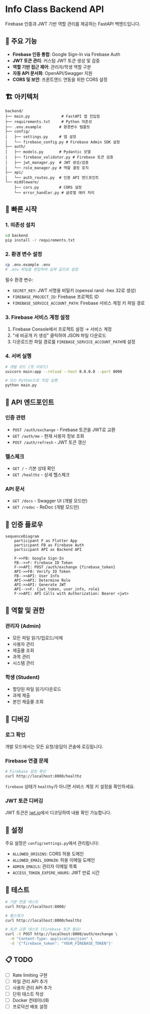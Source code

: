 # Info Class Backend API

Firebase 인증과 JWT 기반 역할 관리를 제공하는 FastAPI 백엔드입니다.

## 🎯 주요 기능

- **Firebase 인증 통합**: Google Sign-In via Firebase Auth
- **JWT 토큰 관리**: 커스텀 JWT 토큰 생성 및 검증
- **역할 기반 접근 제어**: 관리자/학생 역할 구분
- **자동 API 문서화**: OpenAPI/Swagger 지원
- **CORS 및 보안**: 프론트엔드 연동을 위한 CORS 설정

## 🏗️ 아키텍처

```
backend/
├── main.py              # FastAPI 앱 진입점
├── requirements.txt     # Python 의존성
├── .env.example        # 환경변수 템플릿
├── config/
│   ├── settings.py     # 앱 설정
│   └── firebase_config.py # Firebase Admin SDK 설정
├── auth/
│   ├── models.py       # Pydantic 모델
│   ├── firebase_validator.py # Firebase 토큰 검증
│   ├── jwt_manager.py  # JWT 생성/검증
│   └── role_manager.py # 역할 결정 로직
├── api/
│   └── auth_routes.py  # 인증 API 엔드포인트
└── middleware/
    ├── cors.py         # CORS 설정
    └── error_handler.py # 글로벌 에러 처리
```

## 🚀 빠른 시작

### 1. 의존성 설치

```bash
cd backend
pip install -r requirements.txt
```

### 2. 환경 변수 설정

```bash
cp .env.example .env
# .env 파일을 편집하여 실제 값으로 설정
```

필수 환경 변수:
- `SECRET_KEY`: JWT 서명용 비밀키 (openssl rand -hex 32로 생성)
- `FIREBASE_PROJECT_ID`: Firebase 프로젝트 ID
- `FIREBASE_SERVICE_ACCOUNT_PATH`: Firebase 서비스 계정 키 파일 경로

### 3. Firebase 서비스 계정 설정

1. Firebase Console에서 프로젝트 설정 → 서비스 계정
2. "새 비공개 키 생성" 클릭하여 JSON 파일 다운로드
3. 다운로드한 파일 경로를 `FIREBASE_SERVICE_ACCOUNT_PATH`에 설정

### 4. 서버 실행

```bash
# 개발 모드 (핫 리로드)
uvicorn main:app --reload --host 0.0.0.0 --port 8000

# 또는 Python으로 직접 실행
python main.py
```

## 📡 API 엔드포인트

### 인증 관련

- `POST /auth/exchange` - Firebase 토큰을 JWT로 교환
- `GET /auth/me` - 현재 사용자 정보 조회
- `POST /auth/refresh` - JWT 토큰 갱신

### 헬스체크

- `GET /` - 기본 상태 확인
- `GET /healthz` - 상세 헬스체크

### API 문서

- `GET /docs` - Swagger UI (개발 모드만)
- `GET /redoc` - ReDoc (개발 모드만)

## 🔐 인증 플로우

```mermaid
sequenceDiagram
    participant F as Flutter App
    participant FB as Firebase Auth
    participant API as Backend API

    F->>FB: Google Sign-In
    FB-->>F: Firebase ID Token
    F->>API: POST /auth/exchange {firebase_token}
    API->>FB: Verify ID Token
    FB-->>API: User Info
    API->>API: Determine Role
    API->>API: Generate JWT
    API-->>F: {jwt_token, user_info, role}
    F->>API: API Calls with Authorization: Bearer <jwt>
```

## 👥 역할 및 권한

### 관리자 (Admin)
- 모든 파일 읽기/업로드/삭제
- 사용자 관리
- 제출물 조회
- 과목 관리
- 시스템 관리

### 학생 (Student)
- 할당된 파일 읽기/다운로드
- 과제 제출
- 본인 제출물 조회

## 🐛 디버깅

### 로그 확인

개발 모드에서는 모든 요청/응답이 콘솔에 로깅됩니다.

### Firebase 연결 문제

```bash
# Firebase 설정 확인
curl http://localhost:8000/healthz
```

`firebase` 상태가 `healthy`가 아니면 서비스 계정 키 설정을 확인하세요.

### JWT 토큰 디버깅

JWT 토큰은 [jwt.io](https://jwt.io)에서 디코딩하여 내용 확인 가능합니다.

## 🔧 설정

주요 설정은 `config/settings.py`에서 관리됩니다:

- `ALLOWED_ORIGINS`: CORS 허용 도메인
- `ALLOWED_EMAIL_DOMAIN`: 허용 이메일 도메인
- `ADMIN_EMAILS`: 관리자 이메일 목록
- `ACCESS_TOKEN_EXPIRE_HOURS`: JWT 만료 시간

## 🧪 테스트

```bash
# 기본 연결 테스트
curl http://localhost:8000/

# 헬스체크
curl http://localhost:8000/healthz

# 토큰 교환 테스트 (Firebase 토큰 필요)
curl -X POST http://localhost:8000/auth/exchange \
  -H "Content-Type: application/json" \
  -d '{"firebase_token": "YOUR_FIREBASE_TOKEN"}'
```

## 📋 TODO

- [ ] Rate limiting 구현
- [ ] 파일 관리 API 추가
- [ ] 사용자 관리 API 추가
- [ ] 단위 테스트 작성
- [ ] Docker 컨테이너화
- [ ] 프로덕션 배포 설정